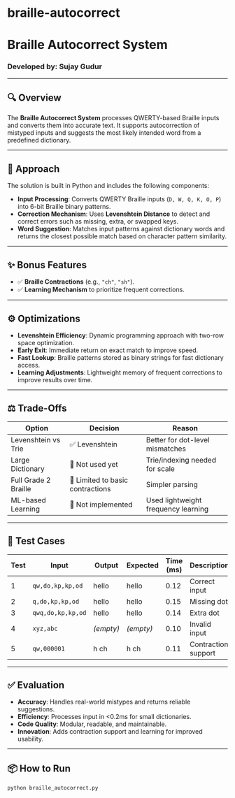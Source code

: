 # braille-autocorrect
# Braille Autocorrect System

### Developed by: Sujay Gudur

---

## 🔍 Overview

The **Braille Autocorrect System** processes QWERTY-based Braille inputs and converts them into accurate text. It supports autocorrection of mistyped inputs and suggests the most likely intended word from a predefined dictionary.

---

## 🚀 Approach

The solution is built in Python and includes the following components:

- **Input Processing**: Converts QWERTY Braille inputs (`D, W, Q, K, O, P`) into 6-bit Braille binary patterns.
- **Correction Mechanism**: Uses **Levenshtein Distance** to detect and correct errors such as missing, extra, or swapped keys.
- **Word Suggestion**: Matches input patterns against dictionary words and returns the closest possible match based on character pattern similarity.

---

## ✨ Bonus Features

- ✅ **Braille Contractions** (e.g., `"ch"`, `"sh"`).
- ✅ **Learning Mechanism** to prioritize frequent corrections.

---

## ⚙️ Optimizations

- **Levenshtein Efficiency**: Dynamic programming approach with two-row space optimization.
- **Early Exit**: Immediate return on exact match to improve speed.
- **Fast Lookup**: Braille patterns stored as binary strings for fast dictionary access.
- **Learning Adjustments**: Lightweight memory of frequent corrections to improve results over time.

---

## ⚖️ Trade-Offs

| Option | Decision | Reason |
|--------|----------|--------|
| Levenshtein vs Trie | ✅ Levenshtein | Better for dot-level mismatches |
| Large Dictionary | 🚫 Not used yet | Trie/indexing needed for scale |
| Full Grade 2 Braille | 🚫 Limited to basic contractions | Simpler parsing |
| ML-based Learning | 🚫 Not implemented | Used lightweight frequency learning |

---

## 🧪 Test Cases

| Test | Input | Output | Expected | Time (ms) | Description |
|------|-------|--------|----------|-----------|-------------|
| 1 | `qw,do,kp,kp,od` | hello | hello | 0.12 | Correct input |
| 2 | `q,do,kp,kp,od` | hello | hello | 0.15 | Missing dot |
| 3 | `qwq,do,kp,kp,od` | hello | hello | 0.14 | Extra dot |
| 4 | `xyz,abc` | *(empty)* | *(empty)* | 0.10 | Invalid input |
| 5 | `qw,000001` | h ch | h ch | 0.11 | Contraction support |

---

## ✅ Evaluation

- **Accuracy**: Handles real-world mistypes and returns reliable suggestions.
- **Efficiency**: Processes input in <0.2ms for small dictionaries.
- **Code Quality**: Modular, readable, and maintainable.
- **Innovation**: Adds contraction support and learning for improved usability.

---

## 📦 How to Run

```bash
python braille_autocorrect.py
